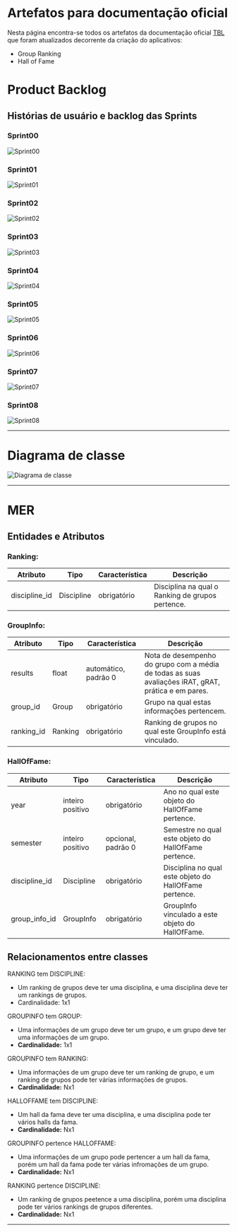 # Artefatos para documentação oficial
Nesta página encontra-se todos os artefatos da documentação oficial [TBL](https://victorarnaud.github.io/TBL/) que foram atualizados decorrente da criação do aplicativos:

* Group Ranking
* Hall of Fame

# Product Backlog

## Histórias de usuário e backlog das Sprints

### Sprint00

![Sprint00](img/backlog00.png)

### Sprint01

![Sprint01](img/backlog01.png)

### Sprint02

![Sprint02](img/backlog02.png)

### Sprint03

![Sprint03](img/backlog03.png)

### Sprint04

![Sprint04](img/backlog04.png)

### Sprint05

![Sprint05](img/backlog05.png)

### Sprint06

![Sprint06](img/backlog06.png)

### Sprint07

![Sprint07](img/backlog07.png)

### Sprint08

![Sprint08](img/backlog08.png)

***

# Diagrama de classe

![Diagrama de classe](img/diagrama_de_classe_atualizado.jpg)

***

# MER

## **Entidades e Atributos**

### **Ranking**:

Atributo | Tipo	| Característica | Descrição
---------|------|----------------|----------
discipline_id | Discipline | obrigatório | Disciplina na qual o Ranking de grupos pertence.

### **GroupInfo**:

Atributo | Tipo	| Característica | Descrição
---------|------|----------------|----------
results | float | automático, padrão 0 | Nota de desempenho do grupo com a média de todas as suas avaliações iRAT, gRAT, prática e em pares.
group_id | Group | obrigatório | Grupo na qual estas informações pertencem.
ranking_id | Ranking | obrigatório | Ranking de grupos no qual este GroupInfo está vinculado.  

### **HallOfFame**:

Atributo | Tipo	| Característica | Descrição
---------|------|----------------|----------
year | inteiro positivo | obrigatório | Ano no qual este objeto do HallOfFame pertence.
semester | inteiro positivo | opcional, padrão 0 | Semestre no qual este objeto do HallOfFame pertence.
discipline_id | Discipline | obrigatório | Disciplina no qual este objeto do HallOfFame pertence.
group_info_id | GroupInfo | obrigatório | GroupInfo vinculado a este objeto do HallOfFame.


## **Relacionamentos entre classes**

RANKING tem DISCIPLINE:

* Um ranking de grupos deve ter uma disciplina, e uma disciplina deve ter um rankings de grupos.
* Cardinalidade: 1x1


GROUPINFO tem GROUP:

* Uma informações de um grupo deve ter um grupo, e um grupo deve ter uma informações de um grupo.
* **Cardinalidade:** 1x1

GROUPINFO tem RANKING:

* Uma informações de um grupo deve ter um ranking de grupo, e um ranking de grupos pode ter várias informações de grupos.
* **Cardinalidade:** Nx1

HALLOFFAME tem DISCIPLINE:

* Um hall da fama deve ter uma disciplina, e uma disciplina pode ter vários halls da fama.
* **Cardinalidade:** Nx1

GROUPINFO pertence HALLOFFAME:

* Uma informações de um grupo pode pertencer a um hall da fama, porém um hall da fama pode ter várias infromações de um grupo.
* **Cardinalidade:** Nx1

RANKING pertence DISCIPLINE:

* Um ranking de grupos peetence a uma disciplina, porém uma disciplina pode ter vários rankings de grupos diferentes.
* **Cardinalidade:** Nx1

***